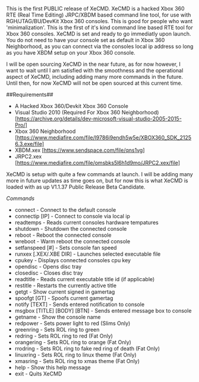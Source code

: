 This is the first PUBLIC release of XeCMD. XeCMD is a hacked Xbox 360 RTE (Real Time Editing) JRPC/XBDM based command line tool, for use with RGH/JTAG/BU/DevKit Xbox 360 consoles. This is good for people who want 'minimalization'. This is the first of it's kind command line based RTE tool for Xbox 360 consoles. XeCMD is set and ready to go immediatly upon launch. You do not need to have your console set as default in Xbox 360 Neighborhood, as you can connect via the consoles local ip address so long as you have XBDM setup on your Xbox 360 console.

I will be open sourcing XeCMD in the near future, as for now however, I want to wait until I am satisfied with the smoothness and the operational aspect of XeCMD, including adding many more commands in the future. Until then, for now XeCMD will not be open sourced at this current time.

##Requirements##
- A Hacked Xbox 360/Devkit Xbox 360 Console
- Visual Studio 2010 (Required For Xbox 360 Neighborhood) [https://archive.org/details/dev-microsoft-visual-studio-2005-2015-Pro/]
- Xbox 360 Neighborhood [https://www.mediafire.com/file/l9786i9endh5w5e/XBOX360_SDK_21256.3.exe/file]
- XBDM.xex [https://www.sendspace.com/file/qns1vg]
- JRPC2.xex [https://www.mediafire.com/file/omsbks5l6h1d9mo/JRPC2.xex/file]

XeCMD is setup with quite a few commands at launch. I will be adding many more in future updates as time goes on, but for now this is what XeCMD is loaded with as up V1.1.37 Public Release Beta Candidate.

*Commands*
- connect                        - Connect to the default console
- connectip [IP]                 - Connect to console via local ip
- readtemps                      - Reads current consoles hardware tempatures
- shutdown                       - Shutdown the connected console
- reboot                         - Reboot the connected console
- wreboot                        - Warm reboot the connected console
- setfanspeed [#]                - Sets console fan speed
- runxex [.XEX/.XBE DIR]         - Launches selected executable file
- cpukey                         - Displays connected consoles cpu key
- opendisc                       - Opens disc tray
- closedisc                      - Closes disc tray
- readtitle                      - Reads current executable title id (if applicable)
- restitle                       - Restarts the currently active title
- getgt                          - Show current signed in gamertag
- spoofgt [GT]                   - Spoofs current gamertag
- notify [TEXT]                  - Sends entered notification to console
- msgbox [TITLE] [BODY] [BTN]    - Sends entered message box to console
- getname                        - Show the console name
- redpower                       - Sets power light to red (Slims Only)
- greenring                      - Sets ROL ring to green
- redring                        - Sets ROL ring to red (Fat Only)
- orangering                     - Sets ROL ring to orange (Fat Only)
- rrodring                       - Sets ROL ring to fake red ring of death (Fat Only)
- linuxring                      - Sets ROL ring to linux theme (Fat Only)
- xmasring                       - Sets ROL ring to xmas theme (Fat Only)
- help                           - Show this help message
- exit                           - Quits XeCMD
